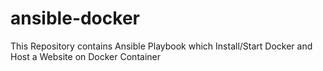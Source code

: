 # ansible-docker
This Repository contains Ansible Playbook which Install/Start Docker and Host a Website on Docker Container
